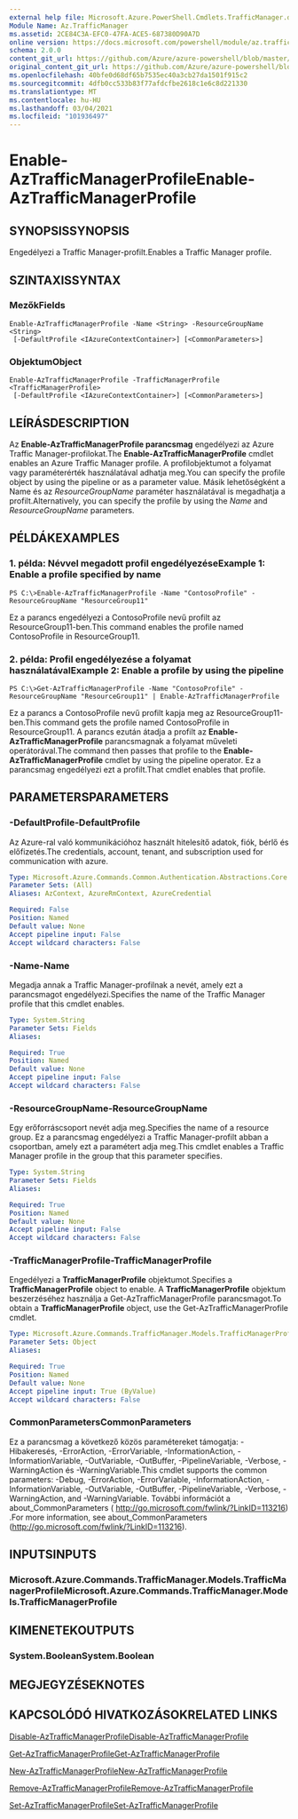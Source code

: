 ```yaml
---
external help file: Microsoft.Azure.PowerShell.Cmdlets.TrafficManager.dll-Help.xml
Module Name: Az.TrafficManager
ms.assetid: 2CE84C3A-EFC0-47FA-ACE5-687380D90A7D
online version: https://docs.microsoft.com/powershell/module/az.trafficmanager/enable-aztrafficmanagerprofile
schema: 2.0.0
content_git_url: https://github.com/Azure/azure-powershell/blob/master/src/TrafficManager/TrafficManager/help/Enable-AzTrafficManagerProfile.md
original_content_git_url: https://github.com/Azure/azure-powershell/blob/master/src/TrafficManager/TrafficManager/help/Enable-AzTrafficManagerProfile.md
ms.openlocfilehash: 40bfe0d68df65b7535ec40a3cb27da1501f915c2
ms.sourcegitcommit: 4dfb0cc533b83f77afdcfbe2618c1e6c8d221330
ms.translationtype: MT
ms.contentlocale: hu-HU
ms.lasthandoff: 03/04/2021
ms.locfileid: "101936497"
---
```

# <span data-ttu-id="25209-101">Enable-AzTrafficManagerProfile</span><span class="sxs-lookup"><span data-stu-id="25209-101">Enable-AzTrafficManagerProfile</span></span>

## <span data-ttu-id="25209-102">SYNOPSIS</span><span class="sxs-lookup"><span data-stu-id="25209-102">SYNOPSIS</span></span>
<span data-ttu-id="25209-103">Engedélyezi a Traffic Manager-profilt.</span><span class="sxs-lookup"><span data-stu-id="25209-103">Enables a Traffic Manager profile.</span></span>

## <span data-ttu-id="25209-104">SZINTAXIS</span><span class="sxs-lookup"><span data-stu-id="25209-104">SYNTAX</span></span>

### <span data-ttu-id="25209-105">Mezők</span><span class="sxs-lookup"><span data-stu-id="25209-105">Fields</span></span>
```
Enable-AzTrafficManagerProfile -Name <String> -ResourceGroupName <String>
 [-DefaultProfile <IAzureContextContainer>] [<CommonParameters>]
```

### <span data-ttu-id="25209-106">Objektum</span><span class="sxs-lookup"><span data-stu-id="25209-106">Object</span></span>
```
Enable-AzTrafficManagerProfile -TrafficManagerProfile <TrafficManagerProfile>
 [-DefaultProfile <IAzureContextContainer>] [<CommonParameters>]
```

## <span data-ttu-id="25209-107">LEÍRÁS</span><span class="sxs-lookup"><span data-stu-id="25209-107">DESCRIPTION</span></span>
<span data-ttu-id="25209-108">Az **Enable-AzTrafficManagerProfile parancsmag** engedélyezi az Azure Traffic Manager-profilokat.</span><span class="sxs-lookup"><span data-stu-id="25209-108">The **Enable-AzTrafficManagerProfile** cmdlet enables an Azure Traffic Manager profile.</span></span>
<span data-ttu-id="25209-109">A profilobjektumot a folyamat vagy paraméterérték használatával adhatja meg.</span><span class="sxs-lookup"><span data-stu-id="25209-109">You can specify the profile object by using the pipeline or as a parameter value.</span></span>
<span data-ttu-id="25209-110">Másik lehetőségként a Name és  az *ResourceGroupName* paraméter használatával is megadhatja a profilt.</span><span class="sxs-lookup"><span data-stu-id="25209-110">Alternatively, you can specify the profile by using the *Name* and *ResourceGroupName* parameters.</span></span>

## <span data-ttu-id="25209-111">PÉLDÁK</span><span class="sxs-lookup"><span data-stu-id="25209-111">EXAMPLES</span></span>

### <span data-ttu-id="25209-112">1. példa: Névvel megadott profil engedélyezése</span><span class="sxs-lookup"><span data-stu-id="25209-112">Example 1: Enable a profile specified by name</span></span>
```
PS C:\>Enable-AzTrafficManagerProfile -Name "ContosoProfile" -ResourceGroupName "ResourceGroup11"
```

<span data-ttu-id="25209-113">Ez a parancs engedélyezi a ContosoProfile nevű profilt az ResourceGroup11-ben.</span><span class="sxs-lookup"><span data-stu-id="25209-113">This command enables the profile named ContosoProfile in ResourceGroup11.</span></span>

### <span data-ttu-id="25209-114">2. példa: Profil engedélyezése a folyamat használatával</span><span class="sxs-lookup"><span data-stu-id="25209-114">Example 2: Enable a profile by using the pipeline</span></span>
```
PS C:\>Get-AzTrafficManagerProfile -Name "ContosoProfile" -ResourceGroupName "ResourceGroup11" | Enable-AzTrafficManagerProfile
```

<span data-ttu-id="25209-115">Ez a parancs a ContosoProfile nevű profilt kapja meg az ResourceGroup11-ben.</span><span class="sxs-lookup"><span data-stu-id="25209-115">This command gets the profile named ContosoProfile in ResourceGroup11.</span></span>
<span data-ttu-id="25209-116">A parancs ezután átadja a profilt az **Enable-AzTrafficManagerProfile** parancsmagnak a folyamat műveleti operátorával.</span><span class="sxs-lookup"><span data-stu-id="25209-116">The command then passes that profile to the **Enable-AzTrafficManagerProfile** cmdlet by using the pipeline operator.</span></span>
<span data-ttu-id="25209-117">Ez a parancsmag engedélyezi ezt a profilt.</span><span class="sxs-lookup"><span data-stu-id="25209-117">That cmdlet enables that profile.</span></span>

## <span data-ttu-id="25209-118">PARAMETERS</span><span class="sxs-lookup"><span data-stu-id="25209-118">PARAMETERS</span></span>

### <span data-ttu-id="25209-119">-DefaultProfile</span><span class="sxs-lookup"><span data-stu-id="25209-119">-DefaultProfile</span></span>
<span data-ttu-id="25209-120">Az Azure-ral való kommunikációhoz használt hitelesítő adatok, fiók, bérlő és előfizetés.</span><span class="sxs-lookup"><span data-stu-id="25209-120">The credentials, account, tenant, and subscription used for communication with azure.</span></span>

```yaml
Type: Microsoft.Azure.Commands.Common.Authentication.Abstractions.Core.IAzureContextContainer
Parameter Sets: (All)
Aliases: AzContext, AzureRmContext, AzureCredential

Required: False
Position: Named
Default value: None
Accept pipeline input: False
Accept wildcard characters: False
```

### <span data-ttu-id="25209-121">-Name</span><span class="sxs-lookup"><span data-stu-id="25209-121">-Name</span></span>
<span data-ttu-id="25209-122">Megadja annak a Traffic Manager-profilnak a nevét, amely ezt a parancsmagot engedélyezi.</span><span class="sxs-lookup"><span data-stu-id="25209-122">Specifies the name of the Traffic Manager profile that this cmdlet enables.</span></span>

```yaml
Type: System.String
Parameter Sets: Fields
Aliases:

Required: True
Position: Named
Default value: None
Accept pipeline input: False
Accept wildcard characters: False
```

### <span data-ttu-id="25209-123">-ResourceGroupName</span><span class="sxs-lookup"><span data-stu-id="25209-123">-ResourceGroupName</span></span>
<span data-ttu-id="25209-124">Egy erőforráscsoport nevét adja meg.</span><span class="sxs-lookup"><span data-stu-id="25209-124">Specifies the name of a resource group.</span></span>
<span data-ttu-id="25209-125">Ez a parancsmag engedélyezi a Traffic Manager-profilt abban a csoportban, amely ezt a paramétert adja meg.</span><span class="sxs-lookup"><span data-stu-id="25209-125">This cmdlet enables a Traffic Manager profile in the group that this parameter specifies.</span></span>

```yaml
Type: System.String
Parameter Sets: Fields
Aliases:

Required: True
Position: Named
Default value: None
Accept pipeline input: False
Accept wildcard characters: False
```

### <span data-ttu-id="25209-126">-TrafficManagerProfile</span><span class="sxs-lookup"><span data-stu-id="25209-126">-TrafficManagerProfile</span></span>
<span data-ttu-id="25209-127">Engedélyezi a **TrafficManagerProfile** objektumot.</span><span class="sxs-lookup"><span data-stu-id="25209-127">Specifies a **TrafficManagerProfile** object to enable.</span></span>
<span data-ttu-id="25209-128">A **TrafficManagerProfile** objektum beszerzéséhez használja a Get-AzTrafficManagerProfile parancsmagot.</span><span class="sxs-lookup"><span data-stu-id="25209-128">To obtain a **TrafficManagerProfile** object, use the Get-AzTrafficManagerProfile cmdlet.</span></span>

```yaml
Type: Microsoft.Azure.Commands.TrafficManager.Models.TrafficManagerProfile
Parameter Sets: Object
Aliases:

Required: True
Position: Named
Default value: None
Accept pipeline input: True (ByValue)
Accept wildcard characters: False
```

### <span data-ttu-id="25209-129">CommonParameters</span><span class="sxs-lookup"><span data-stu-id="25209-129">CommonParameters</span></span>
<span data-ttu-id="25209-130">Ez a parancsmag a következő közös paramétereket támogatja: -Hibakeresés, -ErrorAction, -ErrorVariable, -InformationAction, -InformationVariable, -OutVariable, -OutBuffer, -PipelineVariable, -Verbose, -WarningAction és -WarningVariable.</span><span class="sxs-lookup"><span data-stu-id="25209-130">This cmdlet supports the common parameters: -Debug, -ErrorAction, -ErrorVariable, -InformationAction, -InformationVariable, -OutVariable, -OutBuffer, -PipelineVariable, -Verbose, -WarningAction, and -WarningVariable.</span></span> <span data-ttu-id="25209-131">További információt a about_CommonParameters ( http://go.microsoft.com/fwlink/?LinkID=113216) .</span><span class="sxs-lookup"><span data-stu-id="25209-131">For more information, see about_CommonParameters (http://go.microsoft.com/fwlink/?LinkID=113216).</span></span>

## <span data-ttu-id="25209-132">INPUTS</span><span class="sxs-lookup"><span data-stu-id="25209-132">INPUTS</span></span>

### <span data-ttu-id="25209-133">Microsoft.Azure.Commands.TrafficManager.Models.TrafficManagerProfile</span><span class="sxs-lookup"><span data-stu-id="25209-133">Microsoft.Azure.Commands.TrafficManager.Models.TrafficManagerProfile</span></span>

## <span data-ttu-id="25209-134">KIMENETEK</span><span class="sxs-lookup"><span data-stu-id="25209-134">OUTPUTS</span></span>

### <span data-ttu-id="25209-135">System.Boolean</span><span class="sxs-lookup"><span data-stu-id="25209-135">System.Boolean</span></span>

## <span data-ttu-id="25209-136">MEGJEGYZÉSEK</span><span class="sxs-lookup"><span data-stu-id="25209-136">NOTES</span></span>

## <span data-ttu-id="25209-137">KAPCSOLÓDÓ HIVATKOZÁSOK</span><span class="sxs-lookup"><span data-stu-id="25209-137">RELATED LINKS</span></span>

[<span data-ttu-id="25209-138">Disable-AzTrafficManagerProfile</span><span class="sxs-lookup"><span data-stu-id="25209-138">Disable-AzTrafficManagerProfile</span></span>](./Disable-AzTrafficManagerProfile.md)

[<span data-ttu-id="25209-139">Get-AzTrafficManagerProfile</span><span class="sxs-lookup"><span data-stu-id="25209-139">Get-AzTrafficManagerProfile</span></span>](./Get-AzTrafficManagerProfile.md)

[<span data-ttu-id="25209-140">New-AzTrafficManagerProfile</span><span class="sxs-lookup"><span data-stu-id="25209-140">New-AzTrafficManagerProfile</span></span>](./New-AzTrafficManagerProfile.md)

[<span data-ttu-id="25209-141">Remove-AzTrafficManagerProfile</span><span class="sxs-lookup"><span data-stu-id="25209-141">Remove-AzTrafficManagerProfile</span></span>](./Remove-AzTrafficManagerProfile.md)

[<span data-ttu-id="25209-142">Set-AzTrafficManagerProfile</span><span class="sxs-lookup"><span data-stu-id="25209-142">Set-AzTrafficManagerProfile</span></span>](./Set-AzTrafficManagerProfile.md)


